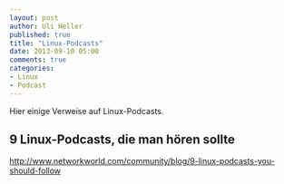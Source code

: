 ```yaml
---
layout: post
author: Uli Heller
published: true
title: "Linux-Podcasts"
date: 2013-09-10 05:00
comments: true
categories:
- Linux
- Podcast
---
```


Hier einige Verweise auf Linux-Podcasts.

<!-- more -->

## 9 Linux-Podcasts, die man hören sollte

<http://www.networkworld.com/community/blog/9-linux-podcasts-you-should-follow>

